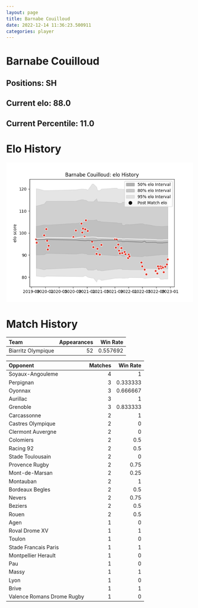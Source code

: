 ```yaml
---  
layout: page  
title: Barnabe Couilloud  
date: 2022-12-14 11:36:23.500911  
categories: player  
---
```

# Barnabe Couilloud

## Positions: SH

## Current elo: 88.0

## Current Percentile: 11.0

# Elo History


![elo history](history_BarnabeCouilloud.png)
# Match History


| Team               |   Appearances |   Win Rate |
|:-------------------|--------------:|-----------:|
| Biarritz Olympique |            52 |   0.557692 |

| Opponent                   |   Matches |   Win Rate |
|:---------------------------|----------:|-----------:|
| Soyaux-Angouleme           |         4 |   1        |
| Perpignan                  |         3 |   0.333333 |
| Oyonnax                    |         3 |   0.666667 |
| Aurillac                   |         3 |   1        |
| Grenoble                   |         3 |   0.833333 |
| Carcassonne                |         2 |   1        |
| Castres Olympique          |         2 |   0        |
| Clermont Auvergne          |         2 |   0        |
| Colomiers                  |         2 |   0.5      |
| Racing 92                  |         2 |   0.5      |
| Stade Toulousain           |         2 |   0        |
| Provence Rugby             |         2 |   0.75     |
| Mont-de-Marsan             |         2 |   0.25     |
| Montauban                  |         2 |   1        |
| Bordeaux Begles            |         2 |   0.5      |
| Nevers                     |         2 |   0.75     |
| Beziers                    |         2 |   0.5      |
| Rouen                      |         2 |   0.5      |
| Agen                       |         1 |   0        |
| Roval Drome XV             |         1 |   1        |
| Toulon                     |         1 |   0        |
| Stade Francais Paris       |         1 |   1        |
| Montpellier Herault        |         1 |   0        |
| Pau                        |         1 |   0        |
| Massy                      |         1 |   1        |
| Lyon                       |         1 |   0        |
| Brive                      |         1 |   1        |
| Valence Romans Drome Rugby |         1 |   0        |